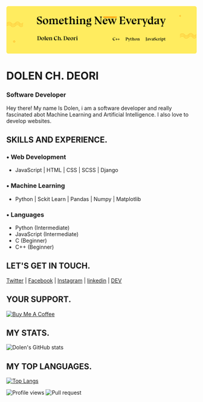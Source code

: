 ![Banner Image](https://github.com/DolenDeori/DolenDeori/blob/main/banner-github.png)
# DOLEN CH. DEORI
### Software Developer

Hey there! My name Is Dolen, i am a software developer and really fascinated abot Machine Learning and Artificial Intelligence.
I also love to develop websites.

## SKILLS AND EXPERIENCE.
### • Web Development
* JavaScript | HTML | CSS | SCSS | Django

### • Machine Learning
* Python | Sckit Learn | Pandas | Numpy | Matplotlib


### • Languages
* Python (Intermediate)
* JavaScript (Intermediate)
* C (Beginner)
* C++ (Beginner)

## LET'S GET IN TOUCH. 
[Twitter](https://twitter.com/ChDulen) | [Facebook](https://www.facebook.com/dCoderBoy) | [Instagram](https://www.instagram.com/_d_deori_/) | [linkedin](https://www.linkedin.com/in/dolendeori/) | [DEV](https://dev.to/dolendeori)

## YOUR SUPPORT.
<a href="https://www.buymeacoffee.com/dolendeori" target="_blank"><img src="https://cdn.buymeacoffee.com/buttons/v2/default-yellow.png" alt="Buy Me A Coffee" style="height: 60px !important;width: 217px !important;" ></a>

## MY STATS.
![Dolen's GitHub stats](https://github-readme-stats.vercel.app/api?username=DolenDeori&show_icons=true) <br>

## MY TOP LANGUAGES.
[![Top Langs](https://github-readme-stats.vercel.app/api/top-langs/?username=DolenDeori&layout=compact)](https://github.com/DolenDeori/github-readme-stats)




![Profile views](https://gpvc.arturio.dev/DolenDeori)
![Pull request](https://img.shields.io/github/issues-pr/DolenDeori/github-readme-stats?color=0088ff)
